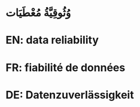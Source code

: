 # وُثُوقِيَّةُ مُعْطَيَات

# EN: data reliability

# FR: fiabilité de données

# DE: Datenzuverlässigkeit
